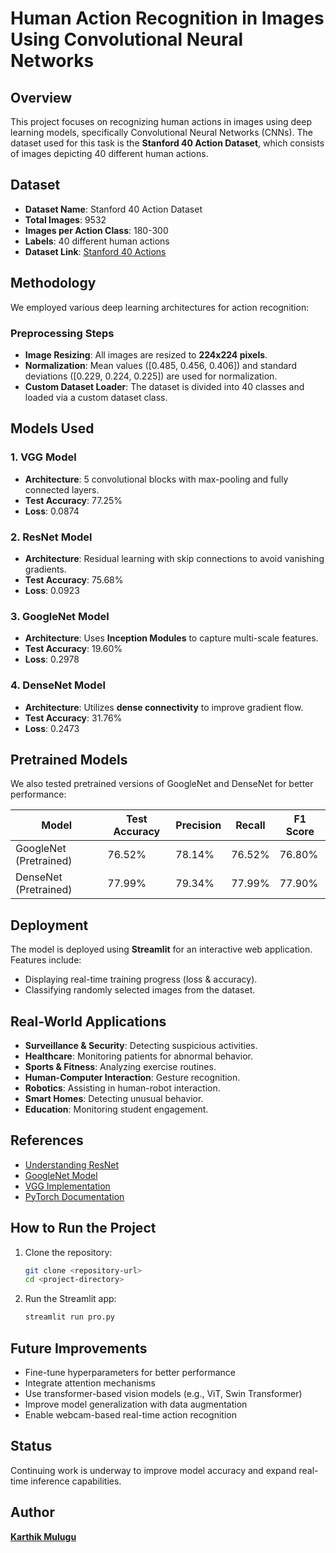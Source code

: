 # Human Action Recognition in Images Using Convolutional Neural Networks

## Overview
This project focuses on recognizing human actions in images using deep learning models, specifically Convolutional Neural Networks (CNNs). The dataset used for this task is the **Stanford 40 Action Dataset**, which consists of images depicting 40 different human actions.

## Dataset
- **Dataset Name**: Stanford 40 Action Dataset
- **Total Images**: 9532
- **Images per Action Class**: 180-300
- **Labels**: 40 different human actions
- **Dataset Link**: [Stanford 40 Actions](http://vision.stanford.edu/Datasets/40actions.html)

## Methodology
We employed various deep learning architectures for action recognition:

### Preprocessing Steps
- **Image Resizing**: All images are resized to **224x224 pixels**.
- **Normalization**: Mean values ([0.485, 0.456, 0.406]) and standard deviations ([0.229, 0.224, 0.225]) are used for normalization.
- **Custom Dataset Loader**: The dataset is divided into 40 classes and loaded via a custom dataset class.

## Models Used
### 1. VGG Model
- **Architecture**: 5 convolutional blocks with max-pooling and fully connected layers.
- **Test Accuracy**: 77.25%
- **Loss**: 0.0874

### 2. ResNet Model
- **Architecture**: Residual learning with skip connections to avoid vanishing gradients.
- **Test Accuracy**: 75.68%
- **Loss**: 0.0923

### 3. GoogleNet Model
- **Architecture**: Uses **Inception Modules** to capture multi-scale features.
- **Test Accuracy**: 19.60%
- **Loss**: 0.2978

### 4. DenseNet Model
- **Architecture**: Utilizes **dense connectivity** to improve gradient flow.
- **Test Accuracy**: 31.76%
- **Loss**: 0.2473

## Pretrained Models
We also tested pretrained versions of GoogleNet and DenseNet for better performance:

| Model          | Test Accuracy | Precision | Recall | F1 Score |
|---------------|--------------|-----------|--------|----------|
| GoogleNet (Pretrained) | 76.52% | 78.14% | 76.52% | 76.80% |
| DenseNet (Pretrained)  | 77.99% | 79.34% | 77.99% | 77.90% |

## Deployment
The model is deployed using **Streamlit** for an interactive web application. Features include:
- Displaying real-time training progress (loss & accuracy).
- Classifying randomly selected images from the dataset.

## Real-World Applications
- **Surveillance & Security**: Detecting suspicious activities.
- **Healthcare**: Monitoring patients for abnormal behavior.
- **Sports & Fitness**: Analyzing exercise routines.
- **Human-Computer Interaction**: Gesture recognition.
- **Robotics**: Assisting in human-robot interaction.
- **Smart Homes**: Detecting unusual behavior.
- **Education**: Monitoring student engagement.

## References
- [Understanding ResNet](https://www.geeksforgeeks.org/residual-networks-resnet-deep-learning/)
- [GoogleNet Model](https://www.geeksforgeeks.org/understanding-googlenet-model-cnn-architecture/)
- [VGG Implementation](https://medium.com/@ilaslanduzgun/create-vgg-from-scratch-in-pytorch-aa194c269b55)
- [PyTorch Documentation](https://pytorch.org/docs/stable/index.html)

## How to Run the Project
1. Clone the repository:
   ```sh
   git clone <repository-url>
   cd <project-directory>
   ```
2. Run the Streamlit app:
   ```sh
   streamlit run pro.py
   ```
   
## Future Improvements
- Fine-tune hyperparameters for better performance  
- Integrate attention mechanisms  
- Use transformer-based vision models (e.g., ViT, Swin Transformer)  
- Improve model generalization with data augmentation  
- Enable webcam-based real-time action recognition  

## Status
Continuing work is underway to improve model accuracy and expand real-time inference capabilities.

## Author  
[**Karthik Mulugu**](https://www.linkedin.com/in/karthikmulugu/)
